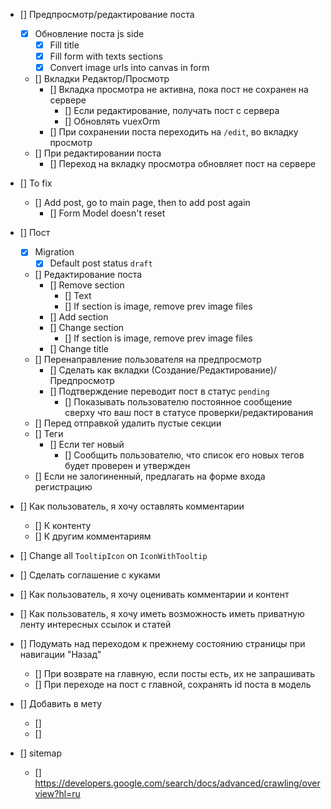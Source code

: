 - [] Предпросмотр/редактирование поста
    - [x] Обновление поста js side
        - [x] Fill title
        - [x] Fill form with texts sections
        - [x] Convert image urls into canvas in form
    - [] Вкладки Редактор/Просмотр
        - [] Вкладка просмотра не активна, пока пост не сохранен на сервере
            - [] Если редактирование, получать пост с сервера
            - [] Обновлять vuexOrm
        - [] При сохранении поста переходить на `/edit`, во вкладку просмотр
    - [] При редактировании поста
        - [] Переход на вкладку просмотра обновляет пост на сервере


- [] To fix
    - [] Add post, go to main page, then to add post again
        - [] Form Model doesn't reset
      
- [] Пост
    - [x] Migration
        - [x] Default post status `draft`
    - [] Редактирование поста
        - [] Remove section
            - [] Text
            - [] If section is image, remove prev image files
        - [] Add section
        - [] Change section
            - [] If section is image, remove prev image files
        - [] Change title
    - [] Перенаправление пользователя на предпросмотр
      - [] Сделать как вкладки (Создание/Редактирование)/Предпросмотр
      - [] Подтверждение переводит пост в статус `pending`
        - [] Показывать пользователю постоянное сообщение
          сверху что ваш пост в статусе проверки/редактирования
    - [] Перед отправкой удалить пустые секции
    - [] Теги
        - [] Если тег новый
            - [] Сообщить пользователю, что список его новых тегов будет проверен и утвержден
    - [] Если не залогиненный, предлагать на форме входа регистрацию

- [] Как пользователь, я хочу оставлять комментарии
    - [] К контенту
    - [] К другим комментариям

- [] Change all `TooltipIcon` on `IconWithTooltip`

- [] Сделать соглашение с куками

- [] Как пользователь, я хочу оценивать комментарии и контент

- [] Как пользователь, я хочу иметь возможность иметь приватную ленту интересных ссылок и статей

- [] Подумать над переходом к прежнему состоянию страницы при навигации "Назад"
    - [] При возврате на главную, если посты есть, их не запрашивать
    - [] При переходе на пост с главной, сохранять id поста в модель

- [] Добавить в мету
    - [] <meta name="description" content="60.2k votes, 19.0k comments. 32.5m members in the AskReddit community.
      r/AskReddit is the place to ask and answer thought-provoking questions.">
    - [] <link rel="canonical"
      href="https://www.reddit.com/r/AskReddit/comments/ntofxm/what_the_scariest_true_story_you_know/">
- [] sitemap
    - [] https://developers.google.com/search/docs/advanced/crawling/overview?hl=ru
